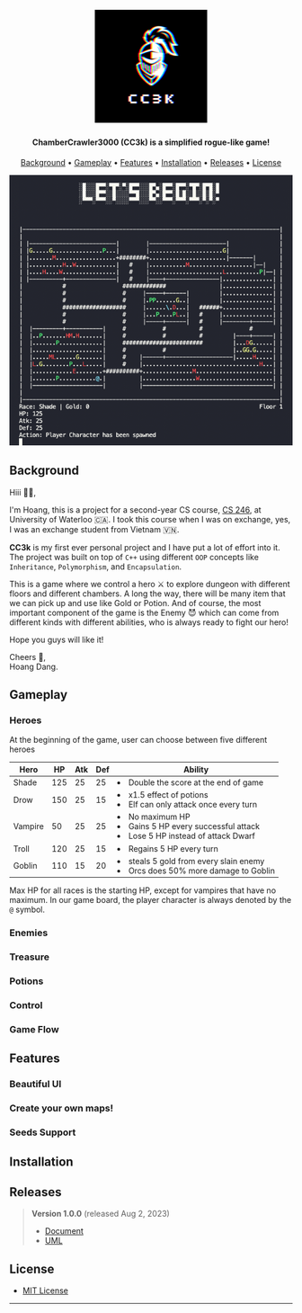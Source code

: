 <h1 align="center">
    <br>
    <img src="/src/data/logo.png" alt="CC3k" width="200"></a>
</h1>

<h4 align="center">ChamberCrawler3000 (CC3k) is a simplified rogue-like game!</h4>

<p align="center">
    <a href="#background">Background</a> •
    <a href="#gameplay">Gameplay</a> •
    <a href="#features">Features</a> •
    <a href="#installation">Installation</a> •
    <a href="#releases">Releases</a> •
    <a href="#license">License</a>
</p>

<p align="center">
  <img src="/src/data/pic1.png" />
</p>

## Background
Hiii 👋🏻,

I'm Hoang, this is a project for a second-year CS course, [CS 246](https://student.cs.uwaterloo.ca/~cs246/S23/index.shtml), at University of Waterloo 🇨🇦. I took this course when I was on exchange, yes, I was an exchange student from Vietnam 🇻🇳.

**CC3k** is my first ever personal project and I have put a lot of effort into it. The project was built on top of `C++` using different `OOP` concepts like `Inheritance`, `Polymorphism`, and `Encapsulation`.

This is a game where we control a hero ⚔️ to explore dungeon with different floors and different chambers. A long the way, there will be many item that we can pick up and use like Gold or Potion. And of course, the most important component of the game is the Enemy 😈 which can come from different kinds with different abilities, who is always ready to fight our hero!

Hope you guys will like it!

Cheers 🤗, <br>
Hoang Dang.

## Gameplay
### Heroes
At the beginning of the game, user can choose between five different heroes

| Hero          | HP  | Atk | Def | Ability |
| ------------- | --- | --- | --- | ------- |
| Shade         | 125 |  25 |  25 | <li>Double the score at the end of game </li> |
| Drow          | 150 |  25 |  15 | <li>x1.5 effect of potions</li><li>Elf can only attack once every turn</li> |
| Vampire       |  50 |  25 |  25 | <li>No maximum HP</li><li>Gains 5 HP every successful attack</li><li>Lose 5 HP instead of attack Dwarf</li> |
| Troll         | 120 |  25 |  15 | <li>Regains 5 HP every turn</li>
| Goblin        | 110 |  15 |  20 | <li>steals 5 gold from every slain enemy</li><li>Orcs does 50% more damage to Goblin</li> |

Max HP for all races is the starting HP, except for vampires that have no maximum. In our game board, the player character is always denoted by the `@` symbol.
### Enemies

### Treasure

### Potions

### Control

### Game Flow

## Features

### Beautiful UI
### Create your own maps!
### Seeds Support

## Installation


## Releases
> **Version 1.0.0** (released Aug 2, 2023)
> * [Document](/src/design.pdf) 
> * [UML](/src/uml.pdf)

## License
- [MIT License](LICENSE)
---

